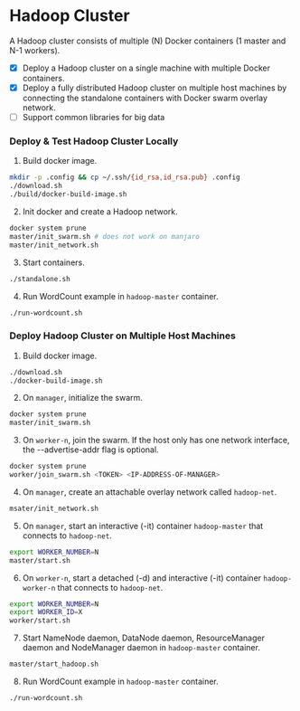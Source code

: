 # Hadoop Cluster
A Hadoop cluster consists of multiple (N) Docker containers (1 master and N-1 workers).

- [x] Deploy a Hadoop cluster on a single machine with multiple Docker containers.
- [x] Deploy a fully distributed Hadoop cluster on multiple host machines by connecting the standalone containers with Docker swarm overlay network.
- [ ] Support common libraries for big data

### Deploy & Test Hadoop Cluster Locally

1. Build docker image.
```bash
mkdir -p .config && cp ~/.ssh/{id_rsa,id_rsa.pub} .config
./download.sh
./build/docker-build-image.sh
```

2. Init docker and create a Hadoop network.
```bash
docker system prune
master/init_swarm.sh # does not work on manjaro
master/init_network.sh
```

3. Start containers.
```bash
./standalone.sh
```

4. Run WordCount example in `hadoop-master` container.
```bash
./run-wordcount.sh
```

### Deploy Hadoop Cluster on Multiple Host Machines

1. Build docker image.
```bash
./download.sh
./docker-build-image.sh
```

2. On `manager`, initialize the swarm.
```bash
docker system prune
master/init_swarm.sh
```

3. On `worker-n`, join the swarm. If the host only has one network interface, the --advertise-addr flag is optional.
```bash
docker system prune
worker/join_swarm.sh <TOKEN> <IP-ADDRESS-OF-MANAGER>
```

4. On `manager`, create an attachable overlay network called `hadoop-net`.
```bash
msater/init_network.sh
```

5. On `manager`, start an interactive (-it) container `hadoop-master` that connects to `hadoop-net`.
```bash
export WORKER_NUMBER=N
master/start.sh
```

6. On `worker-n`, start a detached (-d) and interactive (-it) container `hadoop-worker-n` that connects to `hadoop-net`.
```bash
export WORKER_NUMBER=N
export WORKER_ID=X
worker/start.sh
```

7. Start NameNode daemon, DataNode daemon, ResourceManager daemon and NodeManager daemon in `hadoop-master` container.
```bash
master/start_hadoop.sh
```

8. Run WordCount example in `hadoop-master` container.
```bash
./run-wordcount.sh
```
